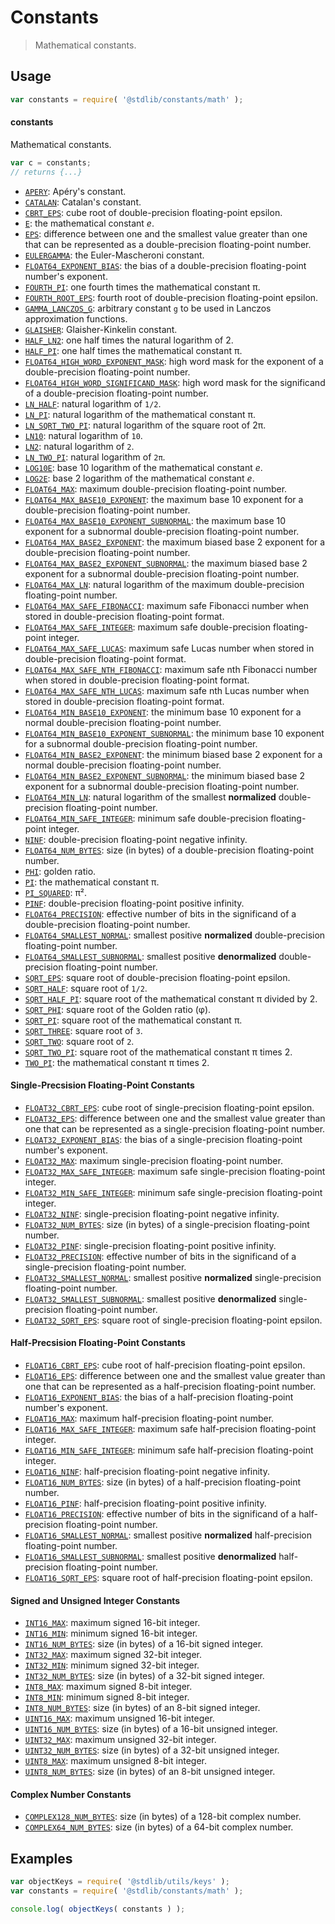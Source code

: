 <!--

@license Apache-2.0

Copyright (c) 2018 The Stdlib Authors.

Licensed under the Apache License, Version 2.0 (the "License");
you may not use this file except in compliance with the License.
You may obtain a copy of the License at

   http://www.apache.org/licenses/LICENSE-2.0

Unless required by applicable law or agreed to in writing, software
distributed under the License is distributed on an "AS IS" BASIS,
WITHOUT WARRANTIES OR CONDITIONS OF ANY KIND, either express or implied.
See the License for the specific language governing permissions and
limitations under the License.

-->

# Constants

> Mathematical constants.

<section class="usage">

## Usage

```javascript
var constants = require( '@stdlib/constants/math' );
```

#### constants

Mathematical constants.

```javascript
var c = constants;
// returns {...}
```

<!-- <toc pattern="*" ignore="float32-*" ignore="float16-*" ignore="+(uint|int)*" ignore="complex*"> -->

<div class="namespace-toc">

-   <span class="signature">[`APERY`][@stdlib/constants/math/float64-apery]</span><span class="delimiter">: </span><span class="description">Apéry's constant.</span>
-   <span class="signature">[`CATALAN`][@stdlib/constants/math/float64-catalan]</span><span class="delimiter">: </span><span class="description">Catalan's constant.</span>
-   <span class="signature">[`CBRT_EPS`][@stdlib/constants/math/float64-cbrt-eps]</span><span class="delimiter">: </span><span class="description">cube root of double-precision floating-point epsilon.</span>
-   <span class="signature">[`E`][@stdlib/constants/math/float64-e]</span><span class="delimiter">: </span><span class="description">the mathematical constant _e_.</span>
-   <span class="signature">[`EPS`][@stdlib/constants/math/float64-eps]</span><span class="delimiter">: </span><span class="description">difference between one and the smallest value greater than one that can be represented as a double-precision floating-point number.</span>
-   <span class="signature">[`EULERGAMMA`][@stdlib/constants/math/float64-eulergamma]</span><span class="delimiter">: </span><span class="description">the Euler-Mascheroni constant.</span>
-   <span class="signature">[`FLOAT64_EXPONENT_BIAS`][@stdlib/constants/math/float64-exponent-bias]</span><span class="delimiter">: </span><span class="description">the bias of a double-precision floating-point number's exponent.</span>
-   <span class="signature">[`FOURTH_PI`][@stdlib/constants/math/float64-fourth-pi]</span><span class="delimiter">: </span><span class="description">one fourth times the mathematical constant π.</span>
-   <span class="signature">[`FOURTH_ROOT_EPS`][@stdlib/constants/math/float64-fourth-root-eps]</span><span class="delimiter">: </span><span class="description">fourth root of double-precision floating-point epsilon.</span>
-   <span class="signature">[`GAMMA_LANCZOS_G`][@stdlib/constants/math/float64-gamma-lanczos-g]</span><span class="delimiter">: </span><span class="description">arbitrary constant `g` to be used in Lanczos approximation functions.</span>
-   <span class="signature">[`GLAISHER`][@stdlib/constants/math/float64-glaisher-kinkelin]</span><span class="delimiter">: </span><span class="description">Glaisher-Kinkelin constant.</span>
-   <span class="signature">[`HALF_LN2`][@stdlib/constants/math/float64-half-ln-two]</span><span class="delimiter">: </span><span class="description">one half times the natural logarithm of 2.</span>
-   <span class="signature">[`HALF_PI`][@stdlib/constants/math/float64-half-pi]</span><span class="delimiter">: </span><span class="description">one half times the mathematical constant π.</span>
-   <span class="signature">[`FLOAT64_HIGH_WORD_EXPONENT_MASK`][@stdlib/constants/math/float64-high-word-exponent-mask]</span><span class="delimiter">: </span><span class="description">high word mask for the exponent of a double-precision floating-point number.</span>
-   <span class="signature">[`FLOAT64_HIGH_WORD_SIGNIFICAND_MASK`][@stdlib/constants/math/float64-high-word-significand-mask]</span><span class="delimiter">: </span><span class="description">high word mask for the significand of a double-precision floating-point number.</span>
-   <span class="signature">[`LN_HALF`][@stdlib/constants/math/float64-ln-half]</span><span class="delimiter">: </span><span class="description">natural logarithm of `1/2`.</span>
-   <span class="signature">[`LN_PI`][@stdlib/constants/math/float64-ln-pi]</span><span class="delimiter">: </span><span class="description">natural logarithm of the mathematical constant π.</span>
-   <span class="signature">[`LN_SQRT_TWO_PI`][@stdlib/constants/math/float64-ln-sqrt-two-pi]</span><span class="delimiter">: </span><span class="description">natural logarithm of the square root of 2π.</span>
-   <span class="signature">[`LN10`][@stdlib/constants/math/float64-ln-ten]</span><span class="delimiter">: </span><span class="description">natural logarithm of `10`.</span>
-   <span class="signature">[`LN2`][@stdlib/constants/math/float64-ln-two]</span><span class="delimiter">: </span><span class="description">natural logarithm of `2`.</span>
-   <span class="signature">[`LN_TWO_PI`][@stdlib/constants/math/float64-ln-two-pi]</span><span class="delimiter">: </span><span class="description">natural logarithm of `2π`.</span>
-   <span class="signature">[`LOG10E`][@stdlib/constants/math/float64-log10-e]</span><span class="delimiter">: </span><span class="description">base 10 logarithm of the mathematical constant _e_.</span>
-   <span class="signature">[`LOG2E`][@stdlib/constants/math/float64-log2-e]</span><span class="delimiter">: </span><span class="description">base 2 logarithm of the mathematical constant _e_.</span>
-   <span class="signature">[`FLOAT64_MAX`][@stdlib/constants/math/float64-max]</span><span class="delimiter">: </span><span class="description">maximum double-precision floating-point number.</span>
-   <span class="signature">[`FLOAT64_MAX_BASE10_EXPONENT`][@stdlib/constants/math/float64-max-base10-exponent]</span><span class="delimiter">: </span><span class="description">the maximum base 10 exponent for a double-precision floating-point number.</span>
-   <span class="signature">[`FLOAT64_MAX_BASE10_EXPONENT_SUBNORMAL`][@stdlib/constants/math/float64-max-base10-exponent-subnormal]</span><span class="delimiter">: </span><span class="description">the maximum base 10 exponent for a subnormal double-precision floating-point number.</span>
-   <span class="signature">[`FLOAT64_MAX_BASE2_EXPONENT`][@stdlib/constants/math/float64-max-base2-exponent]</span><span class="delimiter">: </span><span class="description">the maximum biased base 2 exponent for a double-precision floating-point number.</span>
-   <span class="signature">[`FLOAT64_MAX_BASE2_EXPONENT_SUBNORMAL`][@stdlib/constants/math/float64-max-base2-exponent-subnormal]</span><span class="delimiter">: </span><span class="description">the maximum biased base 2 exponent for a subnormal double-precision floating-point number.</span>
-   <span class="signature">[`FLOAT64_MAX_LN`][@stdlib/constants/math/float64-max-ln]</span><span class="delimiter">: </span><span class="description">natural logarithm of the maximum double-precision floating-point number.</span>
-   <span class="signature">[`FLOAT64_MAX_SAFE_FIBONACCI`][@stdlib/constants/math/float64-max-safe-fibonacci]</span><span class="delimiter">: </span><span class="description">maximum safe Fibonacci number when stored in double-precision floating-point format.</span>
-   <span class="signature">[`FLOAT64_MAX_SAFE_INTEGER`][@stdlib/constants/math/float64-max-safe-integer]</span><span class="delimiter">: </span><span class="description">maximum safe double-precision floating-point integer.</span>
-   <span class="signature">[`FLOAT64_MAX_SAFE_LUCAS`][@stdlib/constants/math/float64-max-safe-lucas]</span><span class="delimiter">: </span><span class="description">maximum safe Lucas number when stored in double-precision floating-point format.</span>
-   <span class="signature">[`FLOAT64_MAX_SAFE_NTH_FIBONACCI`][@stdlib/constants/math/float64-max-safe-nth-fibonacci]</span><span class="delimiter">: </span><span class="description">maximum safe nth Fibonacci number when stored in double-precision floating-point format.</span>
-   <span class="signature">[`FLOAT64_MAX_SAFE_NTH_LUCAS`][@stdlib/constants/math/float64-max-safe-nth-lucas]</span><span class="delimiter">: </span><span class="description">maximum safe nth Lucas number when stored in double-precision floating-point format.</span>
-   <span class="signature">[`FLOAT64_MIN_BASE10_EXPONENT`][@stdlib/constants/math/float64-min-base10-exponent]</span><span class="delimiter">: </span><span class="description">the minimum base 10 exponent for a normal double-precision floating-point number.</span>
-   <span class="signature">[`FLOAT64_MIN_BASE10_EXPONENT_SUBNORMAL`][@stdlib/constants/math/float64-min-base10-exponent-subnormal]</span><span class="delimiter">: </span><span class="description">the minimum base 10 exponent for a subnormal double-precision floating-point number.</span>
-   <span class="signature">[`FLOAT64_MIN_BASE2_EXPONENT`][@stdlib/constants/math/float64-min-base2-exponent]</span><span class="delimiter">: </span><span class="description">the minimum biased base 2 exponent for a normal double-precision floating-point number.</span>
-   <span class="signature">[`FLOAT64_MIN_BASE2_EXPONENT_SUBNORMAL`][@stdlib/constants/math/float64-min-base2-exponent-subnormal]</span><span class="delimiter">: </span><span class="description">the minimum biased base 2 exponent for a subnormal double-precision floating-point number.</span>
-   <span class="signature">[`FLOAT64_MIN_LN`][@stdlib/constants/math/float64-min-ln]</span><span class="delimiter">: </span><span class="description">natural logarithm of the smallest **normalized** double-precision floating-point number.</span>
-   <span class="signature">[`FLOAT64_MIN_SAFE_INTEGER`][@stdlib/constants/math/float64-min-safe-integer]</span><span class="delimiter">: </span><span class="description">minimum safe double-precision floating-point integer.</span>
-   <span class="signature">[`NINF`][@stdlib/constants/math/float64-ninf]</span><span class="delimiter">: </span><span class="description">double-precision floating-point negative infinity.</span>
-   <span class="signature">[`FLOAT64_NUM_BYTES`][@stdlib/constants/math/float64-num-bytes]</span><span class="delimiter">: </span><span class="description">size (in bytes) of a double-precision floating-point number.</span>
-   <span class="signature">[`PHI`][@stdlib/constants/math/float64-phi]</span><span class="delimiter">: </span><span class="description">golden ratio.</span>
-   <span class="signature">[`PI`][@stdlib/constants/math/float64-pi]</span><span class="delimiter">: </span><span class="description">the mathematical constant π.</span>
-   <span class="signature">[`PI_SQUARED`][@stdlib/constants/math/float64-pi-squared]</span><span class="delimiter">: </span><span class="description">π².</span>
-   <span class="signature">[`PINF`][@stdlib/constants/math/float64-pinf]</span><span class="delimiter">: </span><span class="description">double-precision floating-point positive infinity.</span>
-   <span class="signature">[`FLOAT64_PRECISION`][@stdlib/constants/math/float64-precision]</span><span class="delimiter">: </span><span class="description">effective number of bits in the significand of a double-precision floating-point number.</span>
-   <span class="signature">[`FLOAT64_SMALLEST_NORMAL`][@stdlib/constants/math/float64-smallest-normal]</span><span class="delimiter">: </span><span class="description">smallest positive **normalized** double-precision floating-point number.</span>
-   <span class="signature">[`FLOAT64_SMALLEST_SUBNORMAL`][@stdlib/constants/math/float64-smallest-subnormal]</span><span class="delimiter">: </span><span class="description">smallest positive **denormalized** double-precision floating-point number.</span>
-   <span class="signature">[`SQRT_EPS`][@stdlib/constants/math/float64-sqrt-eps]</span><span class="delimiter">: </span><span class="description">square root of double-precision floating-point epsilon.</span>
-   <span class="signature">[`SQRT_HALF`][@stdlib/constants/math/float64-sqrt-half]</span><span class="delimiter">: </span><span class="description">square root of `1/2`.</span>
-   <span class="signature">[`SQRT_HALF_PI`][@stdlib/constants/math/float64-sqrt-half-pi]</span><span class="delimiter">: </span><span class="description">square root of the mathematical constant π divided by 2.</span>
-   <span class="signature">[`SQRT_PHI`][@stdlib/constants/math/float64-sqrt-phi]</span><span class="delimiter">: </span><span class="description">square root of the Golden ratio (φ).</span>
-   <span class="signature">[`SQRT_PI`][@stdlib/constants/math/float64-sqrt-pi]</span><span class="delimiter">: </span><span class="description">square root of the mathematical constant π.</span>
-   <span class="signature">[`SQRT_THREE`][@stdlib/constants/math/float64-sqrt-three]</span><span class="delimiter">: </span><span class="description">square root of `3`.</span>
-   <span class="signature">[`SQRT_TWO`][@stdlib/constants/math/float64-sqrt-two]</span><span class="delimiter">: </span><span class="description">square root of `2`.</span>
-   <span class="signature">[`SQRT_TWO_PI`][@stdlib/constants/math/float64-sqrt-two-pi]</span><span class="delimiter">: </span><span class="description">square root of the mathematical constant π times 2.</span>
-   <span class="signature">[`TWO_PI`][@stdlib/constants/math/float64-two-pi]</span><span class="delimiter">: </span><span class="description">the mathematical constant π times 2.</span>

</div>

<!-- </toc> -->

#### Single-Precsision Floating-Point Constants

<!-- <toc pattern="float32-*"> -->

<div class="namespace-toc">

-   <span class="signature">[`FLOAT32_CBRT_EPS`][@stdlib/constants/math/float32-cbrt-eps]</span><span class="delimiter">: </span><span class="description">cube root of single-precision floating-point epsilon.</span>
-   <span class="signature">[`FLOAT32_EPS`][@stdlib/constants/math/float32-eps]</span><span class="delimiter">: </span><span class="description">difference between one and the smallest value greater than one that can be represented as a single-precision floating-point number.</span>
-   <span class="signature">[`FLOAT32_EXPONENT_BIAS`][@stdlib/constants/math/float32-exponent-bias]</span><span class="delimiter">: </span><span class="description">the bias of a single-precision floating-point number's exponent.</span>
-   <span class="signature">[`FLOAT32_MAX`][@stdlib/constants/math/float32-max]</span><span class="delimiter">: </span><span class="description">maximum single-precision floating-point number.</span>
-   <span class="signature">[`FLOAT32_MAX_SAFE_INTEGER`][@stdlib/constants/math/float32-max-safe-integer]</span><span class="delimiter">: </span><span class="description">maximum safe single-precision floating-point integer.</span>
-   <span class="signature">[`FLOAT32_MIN_SAFE_INTEGER`][@stdlib/constants/math/float32-min-safe-integer]</span><span class="delimiter">: </span><span class="description">minimum safe single-precision floating-point integer.</span>
-   <span class="signature">[`FLOAT32_NINF`][@stdlib/constants/math/float32-ninf]</span><span class="delimiter">: </span><span class="description">single-precision floating-point negative infinity.</span>
-   <span class="signature">[`FLOAT32_NUM_BYTES`][@stdlib/constants/math/float32-num-bytes]</span><span class="delimiter">: </span><span class="description">size (in bytes) of a single-precision floating-point number.</span>
-   <span class="signature">[`FLOAT32_PINF`][@stdlib/constants/math/float32-pinf]</span><span class="delimiter">: </span><span class="description">single-precision floating-point positive infinity.</span>
-   <span class="signature">[`FLOAT32_PRECISION`][@stdlib/constants/math/float32-precision]</span><span class="delimiter">: </span><span class="description">effective number of bits in the significand of a single-precision floating-point number.</span>
-   <span class="signature">[`FLOAT32_SMALLEST_NORMAL`][@stdlib/constants/math/float32-smallest-normal]</span><span class="delimiter">: </span><span class="description">smallest positive **normalized** single-precision floating-point number.</span>
-   <span class="signature">[`FLOAT32_SMALLEST_SUBNORMAL`][@stdlib/constants/math/float32-smallest-subnormal]</span><span class="delimiter">: </span><span class="description">smallest positive **denormalized** single-precision floating-point number.</span>
-   <span class="signature">[`FLOAT32_SQRT_EPS`][@stdlib/constants/math/float32-sqrt-eps]</span><span class="delimiter">: </span><span class="description">square root of single-precision floating-point epsilon.</span>

</div>

<!-- </toc> -->

#### Half-Precsision Floating-Point Constants

<!-- <toc pattern="float16-*"> -->

<div class="namespace-toc">

-   <span class="signature">[`FLOAT16_CBRT_EPS`][@stdlib/constants/math/float16-cbrt-eps]</span><span class="delimiter">: </span><span class="description">cube root of half-precision floating-point epsilon.</span>
-   <span class="signature">[`FLOAT16_EPS`][@stdlib/constants/math/float16-eps]</span><span class="delimiter">: </span><span class="description">difference between one and the smallest value greater than one that can be represented as a half-precision floating-point number.</span>
-   <span class="signature">[`FLOAT16_EXPONENT_BIAS`][@stdlib/constants/math/float16-exponent-bias]</span><span class="delimiter">: </span><span class="description">the bias of a half-precision floating-point number's exponent.</span>
-   <span class="signature">[`FLOAT16_MAX`][@stdlib/constants/math/float16-max]</span><span class="delimiter">: </span><span class="description">maximum half-precision floating-point number.</span>
-   <span class="signature">[`FLOAT16_MAX_SAFE_INTEGER`][@stdlib/constants/math/float16-max-safe-integer]</span><span class="delimiter">: </span><span class="description">maximum safe half-precision floating-point integer.</span>
-   <span class="signature">[`FLOAT16_MIN_SAFE_INTEGER`][@stdlib/constants/math/float16-min-safe-integer]</span><span class="delimiter">: </span><span class="description">minimum safe half-precision floating-point integer.</span>
-   <span class="signature">[`FLOAT16_NINF`][@stdlib/constants/math/float16-ninf]</span><span class="delimiter">: </span><span class="description">half-precision floating-point negative infinity.</span>
-   <span class="signature">[`FLOAT16_NUM_BYTES`][@stdlib/constants/math/float16-num-bytes]</span><span class="delimiter">: </span><span class="description">size (in bytes) of a half-precision floating-point number.</span>
-   <span class="signature">[`FLOAT16_PINF`][@stdlib/constants/math/float16-pinf]</span><span class="delimiter">: </span><span class="description">half-precision floating-point positive infinity.</span>
-   <span class="signature">[`FLOAT16_PRECISION`][@stdlib/constants/math/float16-precision]</span><span class="delimiter">: </span><span class="description">effective number of bits in the significand of a half-precision floating-point number.</span>
-   <span class="signature">[`FLOAT16_SMALLEST_NORMAL`][@stdlib/constants/math/float16-smallest-normal]</span><span class="delimiter">: </span><span class="description">smallest positive **normalized** half-precision floating-point number.</span>
-   <span class="signature">[`FLOAT16_SMALLEST_SUBNORMAL`][@stdlib/constants/math/float16-smallest-subnormal]</span><span class="delimiter">: </span><span class="description">smallest positive **denormalized** half-precision floating-point number.</span>
-   <span class="signature">[`FLOAT16_SQRT_EPS`][@stdlib/constants/math/float16-sqrt-eps]</span><span class="delimiter">: </span><span class="description">square root of half-precision floating-point epsilon.</span>

</div>

<!-- </toc> -->

#### Signed and Unsigned Integer Constants

<!-- <toc pattern="+(uint|int)*"> -->

<div class="namespace-toc">

-   <span class="signature">[`INT16_MAX`][@stdlib/constants/math/int16-max]</span><span class="delimiter">: </span><span class="description">maximum signed 16-bit integer.</span>
-   <span class="signature">[`INT16_MIN`][@stdlib/constants/math/int16-min]</span><span class="delimiter">: </span><span class="description">minimum signed 16-bit integer.</span>
-   <span class="signature">[`INT16_NUM_BYTES`][@stdlib/constants/math/int16-num-bytes]</span><span class="delimiter">: </span><span class="description">size (in bytes) of a 16-bit signed integer.</span>
-   <span class="signature">[`INT32_MAX`][@stdlib/constants/math/int32-max]</span><span class="delimiter">: </span><span class="description">maximum signed 32-bit integer.</span>
-   <span class="signature">[`INT32_MIN`][@stdlib/constants/math/int32-min]</span><span class="delimiter">: </span><span class="description">minimum signed 32-bit integer.</span>
-   <span class="signature">[`INT32_NUM_BYTES`][@stdlib/constants/math/int32-num-bytes]</span><span class="delimiter">: </span><span class="description">size (in bytes) of a 32-bit signed integer.</span>
-   <span class="signature">[`INT8_MAX`][@stdlib/constants/math/int8-max]</span><span class="delimiter">: </span><span class="description">maximum signed 8-bit integer.</span>
-   <span class="signature">[`INT8_MIN`][@stdlib/constants/math/int8-min]</span><span class="delimiter">: </span><span class="description">minimum signed 8-bit integer.</span>
-   <span class="signature">[`INT8_NUM_BYTES`][@stdlib/constants/math/int8-num-bytes]</span><span class="delimiter">: </span><span class="description">size (in bytes) of an 8-bit signed integer.</span>
-   <span class="signature">[`UINT16_MAX`][@stdlib/constants/math/uint16-max]</span><span class="delimiter">: </span><span class="description">maximum unsigned 16-bit integer.</span>
-   <span class="signature">[`UINT16_NUM_BYTES`][@stdlib/constants/math/uint16-num-bytes]</span><span class="delimiter">: </span><span class="description">size (in bytes) of a 16-bit unsigned integer.</span>
-   <span class="signature">[`UINT32_MAX`][@stdlib/constants/math/uint32-max]</span><span class="delimiter">: </span><span class="description">maximum unsigned 32-bit integer.</span>
-   <span class="signature">[`UINT32_NUM_BYTES`][@stdlib/constants/math/uint32-num-bytes]</span><span class="delimiter">: </span><span class="description">size (in bytes) of a 32-bit unsigned integer.</span>
-   <span class="signature">[`UINT8_MAX`][@stdlib/constants/math/uint8-max]</span><span class="delimiter">: </span><span class="description">maximum unsigned 8-bit integer.</span>
-   <span class="signature">[`UINT8_NUM_BYTES`][@stdlib/constants/math/uint8-num-bytes]</span><span class="delimiter">: </span><span class="description">size (in bytes) of an 8-bit unsigned integer.</span>

</div>

<!-- </toc> -->

#### Complex Number Constants

<!-- <toc pattern="complex*"> -->

<div class="namespace-toc">

-   <span class="signature">[`COMPLEX128_NUM_BYTES`][@stdlib/constants/math/complex128-num-bytes]</span><span class="delimiter">: </span><span class="description">size (in bytes) of a 128-bit complex number.</span>
-   <span class="signature">[`COMPLEX64_NUM_BYTES`][@stdlib/constants/math/complex64-num-bytes]</span><span class="delimiter">: </span><span class="description">size (in bytes) of a 64-bit complex number.</span>

</div>

<!-- </toc> -->

</section>

<!-- /.usage -->

<section class="examples">

## Examples

<!-- TODO: better examples -->

<!-- eslint no-undef: "error" -->

```javascript
var objectKeys = require( '@stdlib/utils/keys' );
var constants = require( '@stdlib/constants/math' );

console.log( objectKeys( constants ) );
```

</section>

<!-- /.examples -->

<section class="links">

<!-- <toc-links> -->

[@stdlib/constants/math/complex128-num-bytes]: https://github.com/stdlib-js/stdlib/tree/develop/lib/node_modules/%40stdlib/constants/math/complex128-num-bytes

[@stdlib/constants/math/complex64-num-bytes]: https://github.com/stdlib-js/stdlib/tree/develop/lib/node_modules/%40stdlib/constants/math/complex64-num-bytes

[@stdlib/constants/math/int16-max]: https://github.com/stdlib-js/stdlib/tree/develop/lib/node_modules/%40stdlib/constants/math/int16-max

[@stdlib/constants/math/int16-min]: https://github.com/stdlib-js/stdlib/tree/develop/lib/node_modules/%40stdlib/constants/math/int16-min

[@stdlib/constants/math/int16-num-bytes]: https://github.com/stdlib-js/stdlib/tree/develop/lib/node_modules/%40stdlib/constants/math/int16-num-bytes

[@stdlib/constants/math/int32-max]: https://github.com/stdlib-js/stdlib/tree/develop/lib/node_modules/%40stdlib/constants/math/int32-max

[@stdlib/constants/math/int32-min]: https://github.com/stdlib-js/stdlib/tree/develop/lib/node_modules/%40stdlib/constants/math/int32-min

[@stdlib/constants/math/int32-num-bytes]: https://github.com/stdlib-js/stdlib/tree/develop/lib/node_modules/%40stdlib/constants/math/int32-num-bytes

[@stdlib/constants/math/int8-max]: https://github.com/stdlib-js/stdlib/tree/develop/lib/node_modules/%40stdlib/constants/math/int8-max

[@stdlib/constants/math/int8-min]: https://github.com/stdlib-js/stdlib/tree/develop/lib/node_modules/%40stdlib/constants/math/int8-min

[@stdlib/constants/math/int8-num-bytes]: https://github.com/stdlib-js/stdlib/tree/develop/lib/node_modules/%40stdlib/constants/math/int8-num-bytes

[@stdlib/constants/math/uint16-max]: https://github.com/stdlib-js/stdlib/tree/develop/lib/node_modules/%40stdlib/constants/math/uint16-max

[@stdlib/constants/math/uint16-num-bytes]: https://github.com/stdlib-js/stdlib/tree/develop/lib/node_modules/%40stdlib/constants/math/uint16-num-bytes

[@stdlib/constants/math/uint32-max]: https://github.com/stdlib-js/stdlib/tree/develop/lib/node_modules/%40stdlib/constants/math/uint32-max

[@stdlib/constants/math/uint32-num-bytes]: https://github.com/stdlib-js/stdlib/tree/develop/lib/node_modules/%40stdlib/constants/math/uint32-num-bytes

[@stdlib/constants/math/uint8-max]: https://github.com/stdlib-js/stdlib/tree/develop/lib/node_modules/%40stdlib/constants/math/uint8-max

[@stdlib/constants/math/uint8-num-bytes]: https://github.com/stdlib-js/stdlib/tree/develop/lib/node_modules/%40stdlib/constants/math/uint8-num-bytes

[@stdlib/constants/math/float16-cbrt-eps]: https://github.com/stdlib-js/stdlib/tree/develop/lib/node_modules/%40stdlib/constants/math/float16-cbrt-eps

[@stdlib/constants/math/float16-eps]: https://github.com/stdlib-js/stdlib/tree/develop/lib/node_modules/%40stdlib/constants/math/float16-eps

[@stdlib/constants/math/float16-exponent-bias]: https://github.com/stdlib-js/stdlib/tree/develop/lib/node_modules/%40stdlib/constants/math/float16-exponent-bias

[@stdlib/constants/math/float16-max]: https://github.com/stdlib-js/stdlib/tree/develop/lib/node_modules/%40stdlib/constants/math/float16-max

[@stdlib/constants/math/float16-max-safe-integer]: https://github.com/stdlib-js/stdlib/tree/develop/lib/node_modules/%40stdlib/constants/math/float16-max-safe-integer

[@stdlib/constants/math/float16-min-safe-integer]: https://github.com/stdlib-js/stdlib/tree/develop/lib/node_modules/%40stdlib/constants/math/float16-min-safe-integer

[@stdlib/constants/math/float16-ninf]: https://github.com/stdlib-js/stdlib/tree/develop/lib/node_modules/%40stdlib/constants/math/float16-ninf

[@stdlib/constants/math/float16-num-bytes]: https://github.com/stdlib-js/stdlib/tree/develop/lib/node_modules/%40stdlib/constants/math/float16-num-bytes

[@stdlib/constants/math/float16-pinf]: https://github.com/stdlib-js/stdlib/tree/develop/lib/node_modules/%40stdlib/constants/math/float16-pinf

[@stdlib/constants/math/float16-precision]: https://github.com/stdlib-js/stdlib/tree/develop/lib/node_modules/%40stdlib/constants/math/float16-precision

[@stdlib/constants/math/float16-smallest-normal]: https://github.com/stdlib-js/stdlib/tree/develop/lib/node_modules/%40stdlib/constants/math/float16-smallest-normal

[@stdlib/constants/math/float16-smallest-subnormal]: https://github.com/stdlib-js/stdlib/tree/develop/lib/node_modules/%40stdlib/constants/math/float16-smallest-subnormal

[@stdlib/constants/math/float16-sqrt-eps]: https://github.com/stdlib-js/stdlib/tree/develop/lib/node_modules/%40stdlib/constants/math/float16-sqrt-eps

[@stdlib/constants/math/float32-cbrt-eps]: https://github.com/stdlib-js/stdlib/tree/develop/lib/node_modules/%40stdlib/constants/math/float32-cbrt-eps

[@stdlib/constants/math/float32-eps]: https://github.com/stdlib-js/stdlib/tree/develop/lib/node_modules/%40stdlib/constants/math/float32-eps

[@stdlib/constants/math/float32-exponent-bias]: https://github.com/stdlib-js/stdlib/tree/develop/lib/node_modules/%40stdlib/constants/math/float32-exponent-bias

[@stdlib/constants/math/float32-max]: https://github.com/stdlib-js/stdlib/tree/develop/lib/node_modules/%40stdlib/constants/math/float32-max

[@stdlib/constants/math/float32-max-safe-integer]: https://github.com/stdlib-js/stdlib/tree/develop/lib/node_modules/%40stdlib/constants/math/float32-max-safe-integer

[@stdlib/constants/math/float32-min-safe-integer]: https://github.com/stdlib-js/stdlib/tree/develop/lib/node_modules/%40stdlib/constants/math/float32-min-safe-integer

[@stdlib/constants/math/float32-ninf]: https://github.com/stdlib-js/stdlib/tree/develop/lib/node_modules/%40stdlib/constants/math/float32-ninf

[@stdlib/constants/math/float32-num-bytes]: https://github.com/stdlib-js/stdlib/tree/develop/lib/node_modules/%40stdlib/constants/math/float32-num-bytes

[@stdlib/constants/math/float32-pinf]: https://github.com/stdlib-js/stdlib/tree/develop/lib/node_modules/%40stdlib/constants/math/float32-pinf

[@stdlib/constants/math/float32-precision]: https://github.com/stdlib-js/stdlib/tree/develop/lib/node_modules/%40stdlib/constants/math/float32-precision

[@stdlib/constants/math/float32-smallest-normal]: https://github.com/stdlib-js/stdlib/tree/develop/lib/node_modules/%40stdlib/constants/math/float32-smallest-normal

[@stdlib/constants/math/float32-smallest-subnormal]: https://github.com/stdlib-js/stdlib/tree/develop/lib/node_modules/%40stdlib/constants/math/float32-smallest-subnormal

[@stdlib/constants/math/float32-sqrt-eps]: https://github.com/stdlib-js/stdlib/tree/develop/lib/node_modules/%40stdlib/constants/math/float32-sqrt-eps

[@stdlib/constants/math/float64-apery]: https://github.com/stdlib-js/stdlib/tree/develop/lib/node_modules/%40stdlib/constants/math/float64-apery

[@stdlib/constants/math/float64-catalan]: https://github.com/stdlib-js/stdlib/tree/develop/lib/node_modules/%40stdlib/constants/math/float64-catalan

[@stdlib/constants/math/float64-cbrt-eps]: https://github.com/stdlib-js/stdlib/tree/develop/lib/node_modules/%40stdlib/constants/math/float64-cbrt-eps

[@stdlib/constants/math/float64-e]: https://github.com/stdlib-js/stdlib/tree/develop/lib/node_modules/%40stdlib/constants/math/float64-e

[@stdlib/constants/math/float64-eps]: https://github.com/stdlib-js/stdlib/tree/develop/lib/node_modules/%40stdlib/constants/math/float64-eps

[@stdlib/constants/math/float64-eulergamma]: https://github.com/stdlib-js/stdlib/tree/develop/lib/node_modules/%40stdlib/constants/math/float64-eulergamma

[@stdlib/constants/math/float64-exponent-bias]: https://github.com/stdlib-js/stdlib/tree/develop/lib/node_modules/%40stdlib/constants/math/float64-exponent-bias

[@stdlib/constants/math/float64-fourth-pi]: https://github.com/stdlib-js/stdlib/tree/develop/lib/node_modules/%40stdlib/constants/math/float64-fourth-pi

[@stdlib/constants/math/float64-fourth-root-eps]: https://github.com/stdlib-js/stdlib/tree/develop/lib/node_modules/%40stdlib/constants/math/float64-fourth-root-eps

[@stdlib/constants/math/float64-gamma-lanczos-g]: https://github.com/stdlib-js/stdlib/tree/develop/lib/node_modules/%40stdlib/constants/math/float64-gamma-lanczos-g

[@stdlib/constants/math/float64-glaisher-kinkelin]: https://github.com/stdlib-js/stdlib/tree/develop/lib/node_modules/%40stdlib/constants/math/float64-glaisher-kinkelin

[@stdlib/constants/math/float64-half-ln-two]: https://github.com/stdlib-js/stdlib/tree/develop/lib/node_modules/%40stdlib/constants/math/float64-half-ln-two

[@stdlib/constants/math/float64-half-pi]: https://github.com/stdlib-js/stdlib/tree/develop/lib/node_modules/%40stdlib/constants/math/float64-half-pi

[@stdlib/constants/math/float64-high-word-exponent-mask]: https://github.com/stdlib-js/stdlib/tree/develop/lib/node_modules/%40stdlib/constants/math/float64-high-word-exponent-mask

[@stdlib/constants/math/float64-high-word-significand-mask]: https://github.com/stdlib-js/stdlib/tree/develop/lib/node_modules/%40stdlib/constants/math/float64-high-word-significand-mask

[@stdlib/constants/math/float64-ln-half]: https://github.com/stdlib-js/stdlib/tree/develop/lib/node_modules/%40stdlib/constants/math/float64-ln-half

[@stdlib/constants/math/float64-ln-pi]: https://github.com/stdlib-js/stdlib/tree/develop/lib/node_modules/%40stdlib/constants/math/float64-ln-pi

[@stdlib/constants/math/float64-ln-sqrt-two-pi]: https://github.com/stdlib-js/stdlib/tree/develop/lib/node_modules/%40stdlib/constants/math/float64-ln-sqrt-two-pi

[@stdlib/constants/math/float64-ln-ten]: https://github.com/stdlib-js/stdlib/tree/develop/lib/node_modules/%40stdlib/constants/math/float64-ln-ten

[@stdlib/constants/math/float64-ln-two]: https://github.com/stdlib-js/stdlib/tree/develop/lib/node_modules/%40stdlib/constants/math/float64-ln-two

[@stdlib/constants/math/float64-ln-two-pi]: https://github.com/stdlib-js/stdlib/tree/develop/lib/node_modules/%40stdlib/constants/math/float64-ln-two-pi

[@stdlib/constants/math/float64-log10-e]: https://github.com/stdlib-js/stdlib/tree/develop/lib/node_modules/%40stdlib/constants/math/float64-log10-e

[@stdlib/constants/math/float64-log2-e]: https://github.com/stdlib-js/stdlib/tree/develop/lib/node_modules/%40stdlib/constants/math/float64-log2-e

[@stdlib/constants/math/float64-max]: https://github.com/stdlib-js/stdlib/tree/develop/lib/node_modules/%40stdlib/constants/math/float64-max

[@stdlib/constants/math/float64-max-base10-exponent]: https://github.com/stdlib-js/stdlib/tree/develop/lib/node_modules/%40stdlib/constants/math/float64-max-base10-exponent

[@stdlib/constants/math/float64-max-base10-exponent-subnormal]: https://github.com/stdlib-js/stdlib/tree/develop/lib/node_modules/%40stdlib/constants/math/float64-max-base10-exponent-subnormal

[@stdlib/constants/math/float64-max-base2-exponent]: https://github.com/stdlib-js/stdlib/tree/develop/lib/node_modules/%40stdlib/constants/math/float64-max-base2-exponent

[@stdlib/constants/math/float64-max-base2-exponent-subnormal]: https://github.com/stdlib-js/stdlib/tree/develop/lib/node_modules/%40stdlib/constants/math/float64-max-base2-exponent-subnormal

[@stdlib/constants/math/float64-max-ln]: https://github.com/stdlib-js/stdlib/tree/develop/lib/node_modules/%40stdlib/constants/math/float64-max-ln

[@stdlib/constants/math/float64-max-safe-fibonacci]: https://github.com/stdlib-js/stdlib/tree/develop/lib/node_modules/%40stdlib/constants/math/float64-max-safe-fibonacci

[@stdlib/constants/math/float64-max-safe-integer]: https://github.com/stdlib-js/stdlib/tree/develop/lib/node_modules/%40stdlib/constants/math/float64-max-safe-integer

[@stdlib/constants/math/float64-max-safe-lucas]: https://github.com/stdlib-js/stdlib/tree/develop/lib/node_modules/%40stdlib/constants/math/float64-max-safe-lucas

[@stdlib/constants/math/float64-max-safe-nth-fibonacci]: https://github.com/stdlib-js/stdlib/tree/develop/lib/node_modules/%40stdlib/constants/math/float64-max-safe-nth-fibonacci

[@stdlib/constants/math/float64-max-safe-nth-lucas]: https://github.com/stdlib-js/stdlib/tree/develop/lib/node_modules/%40stdlib/constants/math/float64-max-safe-nth-lucas

[@stdlib/constants/math/float64-min-base10-exponent]: https://github.com/stdlib-js/stdlib/tree/develop/lib/node_modules/%40stdlib/constants/math/float64-min-base10-exponent

[@stdlib/constants/math/float64-min-base10-exponent-subnormal]: https://github.com/stdlib-js/stdlib/tree/develop/lib/node_modules/%40stdlib/constants/math/float64-min-base10-exponent-subnormal

[@stdlib/constants/math/float64-min-base2-exponent]: https://github.com/stdlib-js/stdlib/tree/develop/lib/node_modules/%40stdlib/constants/math/float64-min-base2-exponent

[@stdlib/constants/math/float64-min-base2-exponent-subnormal]: https://github.com/stdlib-js/stdlib/tree/develop/lib/node_modules/%40stdlib/constants/math/float64-min-base2-exponent-subnormal

[@stdlib/constants/math/float64-min-ln]: https://github.com/stdlib-js/stdlib/tree/develop/lib/node_modules/%40stdlib/constants/math/float64-min-ln

[@stdlib/constants/math/float64-min-safe-integer]: https://github.com/stdlib-js/stdlib/tree/develop/lib/node_modules/%40stdlib/constants/math/float64-min-safe-integer

[@stdlib/constants/math/float64-ninf]: https://github.com/stdlib-js/stdlib/tree/develop/lib/node_modules/%40stdlib/constants/math/float64-ninf

[@stdlib/constants/math/float64-num-bytes]: https://github.com/stdlib-js/stdlib/tree/develop/lib/node_modules/%40stdlib/constants/math/float64-num-bytes

[@stdlib/constants/math/float64-phi]: https://github.com/stdlib-js/stdlib/tree/develop/lib/node_modules/%40stdlib/constants/math/float64-phi

[@stdlib/constants/math/float64-pi]: https://github.com/stdlib-js/stdlib/tree/develop/lib/node_modules/%40stdlib/constants/math/float64-pi

[@stdlib/constants/math/float64-pi-squared]: https://github.com/stdlib-js/stdlib/tree/develop/lib/node_modules/%40stdlib/constants/math/float64-pi-squared

[@stdlib/constants/math/float64-pinf]: https://github.com/stdlib-js/stdlib/tree/develop/lib/node_modules/%40stdlib/constants/math/float64-pinf

[@stdlib/constants/math/float64-precision]: https://github.com/stdlib-js/stdlib/tree/develop/lib/node_modules/%40stdlib/constants/math/float64-precision

[@stdlib/constants/math/float64-smallest-normal]: https://github.com/stdlib-js/stdlib/tree/develop/lib/node_modules/%40stdlib/constants/math/float64-smallest-normal

[@stdlib/constants/math/float64-smallest-subnormal]: https://github.com/stdlib-js/stdlib/tree/develop/lib/node_modules/%40stdlib/constants/math/float64-smallest-subnormal

[@stdlib/constants/math/float64-sqrt-eps]: https://github.com/stdlib-js/stdlib/tree/develop/lib/node_modules/%40stdlib/constants/math/float64-sqrt-eps

[@stdlib/constants/math/float64-sqrt-half]: https://github.com/stdlib-js/stdlib/tree/develop/lib/node_modules/%40stdlib/constants/math/float64-sqrt-half

[@stdlib/constants/math/float64-sqrt-half-pi]: https://github.com/stdlib-js/stdlib/tree/develop/lib/node_modules/%40stdlib/constants/math/float64-sqrt-half-pi

[@stdlib/constants/math/float64-sqrt-phi]: https://github.com/stdlib-js/stdlib/tree/develop/lib/node_modules/%40stdlib/constants/math/float64-sqrt-phi

[@stdlib/constants/math/float64-sqrt-pi]: https://github.com/stdlib-js/stdlib/tree/develop/lib/node_modules/%40stdlib/constants/math/float64-sqrt-pi

[@stdlib/constants/math/float64-sqrt-three]: https://github.com/stdlib-js/stdlib/tree/develop/lib/node_modules/%40stdlib/constants/math/float64-sqrt-three

[@stdlib/constants/math/float64-sqrt-two]: https://github.com/stdlib-js/stdlib/tree/develop/lib/node_modules/%40stdlib/constants/math/float64-sqrt-two

[@stdlib/constants/math/float64-sqrt-two-pi]: https://github.com/stdlib-js/stdlib/tree/develop/lib/node_modules/%40stdlib/constants/math/float64-sqrt-two-pi

[@stdlib/constants/math/float64-two-pi]: https://github.com/stdlib-js/stdlib/tree/develop/lib/node_modules/%40stdlib/constants/math/float64-two-pi

<!-- </toc-links> -->

</section>

<!-- /.links -->
